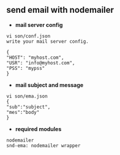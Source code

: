 ## send email with nodemailer

- **mail server config**
```
vi son/conf.json
write your mail server config.

{
"HOST": "myhost.com",
"USR": "info@myhost.com",
"PSS": "mypss"
}

```
- **mail subject and message**
```
vi son/ema.json
{
"sub":"subject",
"mes":"body"
}

```

- **required modules**
```
nodemailer
snd-ema: nodemailer wrapper

```

